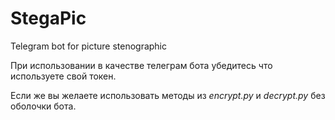 # StegaPic
Telegram bot for picture stenographic

При использовании в качестве телеграм бота убедитесь что используете свой токен.

Если же вы желаете использовать методы из *encrypt.py* и *decrypt.py* без оболочки бота.

